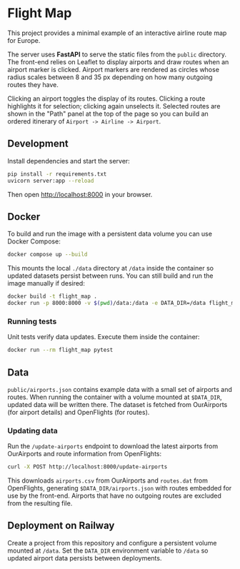 # Flight Map

This project provides a minimal example of an interactive airline route map for Europe.

The server uses **FastAPI** to serve the static files from the `public` directory. The front-end relies on Leaflet to display airports and draw routes when an airport marker is clicked. Airport markers are rendered as circles whose radius scales between 8 and 35&nbsp;px depending on how many outgoing routes they have.

Clicking an airport toggles the display of its routes. Clicking a route highlights
it for selection; clicking again unselects it. Selected routes are shown in the
"Path" panel at the top of the page so you can build an ordered itinerary of
`Airport -> Airline -> Airport`.

## Development

Install dependencies and start the server:

```bash
pip install -r requirements.txt
uvicorn server:app --reload
```

Then open [http://localhost:8000](http://localhost:8000) in your browser.

## Docker

To build and run the image with a persistent data volume you can use Docker
Compose:

```bash
docker compose up --build
```

This mounts the local `./data` directory at `/data` inside the container so
updated datasets persist between runs. You can still build and run the image
manually if desired:

```bash
docker build -t flight_map .
docker run -p 8000:8000 -v $(pwd)/data:/data -e DATA_DIR=/data flight_map
```

### Running tests

Unit tests verify data updates. Execute them inside the container:

```bash
docker run --rm flight_map pytest
```

## Data

`public/airports.json` contains example data with a small set of airports and routes. When running the container with a volume mounted at `$DATA_DIR`, updated data will be written there. The dataset is fetched from OurAirports (for airport details) and OpenFlights (for routes).

### Updating data

Run the `/update-airports` endpoint to download the latest airports from OurAirports and route information from OpenFlights:

```bash
curl -X POST http://localhost:8000/update-airports
```

This downloads `airports.csv` from OurAirports and `routes.dat` from OpenFlights, generating `$DATA_DIR/airports.json` with routes embedded for use by the front-end. Airports that have no outgoing routes are excluded from the resulting file.

## Deployment on Railway

Create a project from this repository and configure a persistent volume mounted at `/data`. Set the `DATA_DIR` environment variable to `/data` so updated airport data persists between deployments.
